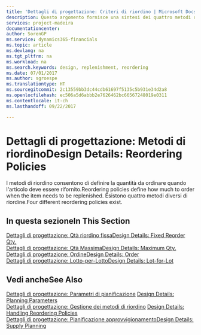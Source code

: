 ```yaml
---
title: 'Dettagli di progettazione: Criteri di riordino | Microsoft Docs'
description: Questo argomento fornisce una sintesi dei quattro metodi di riordino disponibili per il rifornimento.
services: project-madeira
documentationcenter: 
author: SorenGP
ms.service: dynamics365-financials
ms.topic: article
ms.devlang: na
ms.tgt_pltfrm: na
ms.workload: na
ms.search.keywords: design, replenishment, reordering
ms.date: 07/01/2017
ms.author: sgroespe
ms.translationtype: HT
ms.sourcegitcommit: 2c13559bb3dc44cdb61697f5135c5b931e34d2a8
ms.openlocfilehash: ec506a5d6abbb2e7626462bc66567248019e0311
ms.contentlocale: it-ch
ms.lasthandoff: 09/22/2017

---
```

# <a name="design-details-reordering-policies"></a><span data-ttu-id="fde9c-103">Dettagli di progettazione: Metodi di riordino</span><span class="sxs-lookup"><span data-stu-id="fde9c-103">Design Details: Reordering Policies</span></span>
<span data-ttu-id="fde9c-104">I metodi di riordino consentono di definire la quantità da ordinare quando l'articolo deve essere rifornito.</span><span class="sxs-lookup"><span data-stu-id="fde9c-104">Reordering policies define how much to order when the item needs to be replenished.</span></span> <span data-ttu-id="fde9c-105">Esistono quattro metodi diversi di riordine.</span><span class="sxs-lookup"><span data-stu-id="fde9c-105">Four different reordering policies exist.</span></span>  

## <a name="in-this-section"></a><span data-ttu-id="fde9c-106">In questa sezione</span><span class="sxs-lookup"><span data-stu-id="fde9c-106">In This Section</span></span>  
[<span data-ttu-id="fde9c-107">Dettagli di progettazione: Qtà riordino fissa</span><span class="sxs-lookup"><span data-stu-id="fde9c-107">Design Details: Fixed Reorder Qty.</span></span>](design-details-fixed-reorder-qty.md)  
[<span data-ttu-id="fde9c-108">Dettagli di progettazione: Qtà Massima</span><span class="sxs-lookup"><span data-stu-id="fde9c-108">Design Details: Maximum Qty.</span></span>](design-details-maximum-qty.md)  
[<span data-ttu-id="fde9c-109">Dettagli di progettazione: Ordine</span><span class="sxs-lookup"><span data-stu-id="fde9c-109">Design Details: Order</span></span>](design-details-order.md)  
[<span data-ttu-id="fde9c-110">Dettagli di progettazione: Lotto-per-Lotto</span><span class="sxs-lookup"><span data-stu-id="fde9c-110">Design Details: Lot-for-Lot</span></span>](design-details-lot-for-lot.md)  

## <a name="see-also"></a><span data-ttu-id="fde9c-111">Vedi anche</span><span class="sxs-lookup"><span data-stu-id="fde9c-111">See Also</span></span>  
<span data-ttu-id="fde9c-112">[Dettagli di progettazione: Parametri di pianificazione](design-details-planning-parameters.md) </span><span class="sxs-lookup"><span data-stu-id="fde9c-112">[Design Details: Planning Parameters](design-details-planning-parameters.md) </span></span>  
<span data-ttu-id="fde9c-113">[Dettagli di progettazione: Gestione dei metodi di riordino](design-details-handling-reordering-policies.md) </span><span class="sxs-lookup"><span data-stu-id="fde9c-113">[Design Details: Handling Reordering Policies](design-details-handling-reordering-policies.md) </span></span>  
[<span data-ttu-id="fde9c-114">Dettagli di progettazione: Pianificazione approvvigionamento</span><span class="sxs-lookup"><span data-stu-id="fde9c-114">Design Details: Supply Planning</span></span>](design-details-supply-planning.md)

